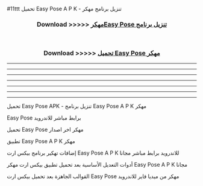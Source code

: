 #11ttt تحميل Easy Pose  A P K - تنزيل برنامج مهكر



<div align="center">
<h3>Download >>>>> <a href="https://runaway1.web.app/?sq=Easy Pose ">مهكرEasy Pose  تنزيل برنامج</a></h3><br>

<h3>Download >>>>> <a href="https://runaway1.web.app/?sq=Easy Pose ">تحميل Easy Pose  مهكر</a></h3>
</div>


----------------------------------------------------------

----------------------------------------------------------

----------------------------------------------------------

----------------------------------------------------------

----------------------------------------------------------

----------------------------------------------------------

----------------------------------------------------------

تحميل Easy Pose  APK - تنزيل برنامج Easy Pose  A P K مهكر

Easy Pose  برابط مباشر للاندرويد

تحميل Easy Pose  مهكر اخر اصدار

تطبيق Easy Pose  A P K مهكر

إضافات تهكير برنامج بيكس ارت Easy Pose  A P K للاندرويد برابط مباشر مجانا

أدوات التعديل الأساسية بعد تحميل تطبيق بيكس ارت مهكر Easy Pose  A P K مجانا

القوالب الجاهزة بعد تحميل بيكس ارت Easy Pose  مهكر من ميديا فاير للاندرويد


